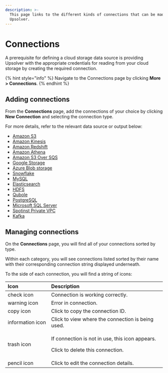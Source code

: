 ```yaml
---
description: >-
  This page links to the different kinds of connections that can be made in
  Upsolver.
---
```


# Connections

A prerequisite for defining a cloud storage data source is providing Upsolver with the appropriate credentials for reading from your cloud storage by creating the required connection. 

{% hint style="info" %}
Navigate to the Connections page by clicking **More &gt; Connections**.
{% endhint %}

## Adding connections

From the **Connections** page, add the connections of your choice by clicking **New Connection** and selecting the connection type.

For more details, refer to the relevant data source or output below:

* [Amazon S3](amazon-s3-connection.md)
* [Amazon Kinesis](amazon-kinesis.md)
* [Amazon Redshift](amazon-redshift-connection.md)
* [Amazon Athena](amazon-athena-connection.md)
* [Amazon S3 Over SQS](amazon-s3-over-sqs.md)
* [Google Storage](google-storage-connection.md)
* [Azure Blob storage](azure-blob-storage-connection.md)
* [Snowflake](snowflake-connection.md)
* [MySQL](mysql-connection.md)
* [Elasticsearch](elasticsearch-connection.md)
* [HDFS](hdfs-connection.md)
* [Qubole](qubole-connection.md)
* [PostgreSQL](postgresql.md)
* [Microsoft SQL Server](microsoft-sql-server.md)
* [Spotinst Private VPC](spotinst-private-vpc.md)
* [Kafka](kafka-connection.md)

## Managing connections

On the **Connections** page, you will find all of your connections sorted by type.

Within each category, you will see connections listed sorted by their name with their corresponding connection string displayed underneath.

To the side of each connection, you will find a string of icons:

<table>
  <thead>
    <tr>
      <th style="text-align:left">Icon</th>
      <th style="text-align:left">Description</th>
    </tr>
  </thead>
  <tbody>
    <tr>
      <td style="text-align:left">check icon
        <img src="https://gblobscdn.gitbook.com/assets%2F-MAbbZ6XL3iXMHb3pjqP%2F-MFHJmWz1M_aI-klxRf2%2F-MFHM-ZpFhZRJJI6rXTR%2Fimage.png?alt=media&amp;token=21726913-a3ae-457c-a3ba-c49a3eed74af"
        alt/>
      </td>
      <td style="text-align:left">Connection is working correctly.</td>
    </tr>
    <tr>
      <td style="text-align:left">warning icon
        <img src="https://gblobscdn.gitbook.com/assets%2F-MAbbZ6XL3iXMHb3pjqP%2F-MFHJmWz1M_aI-klxRf2%2F-MFHMBoXiT0PBOuUXTe0%2Fimage.png?alt=media&amp;token=53bd03b1-18f8-407a-8a29-b0841d955dae"
        alt/>
      </td>
      <td style="text-align:left">Error in connection.</td>
    </tr>
    <tr>
      <td style="text-align:left">copy icon
        <img src="https://gblobscdn.gitbook.com/assets%2F-MAbbZ6XL3iXMHb3pjqP%2F-MFHMJAEYgpnT5XAJQqM%2F-MFHMbCoFcHP68uodD2V%2Fimage.png?alt=media&amp;token=3c88a24c-2e45-4471-897f-a6d8bd8f1fa1"
        alt/>
      </td>
      <td style="text-align:left">Click to copy the connection ID.</td>
    </tr>
    <tr>
      <td style="text-align:left">information icon
        <img src="https://gblobscdn.gitbook.com/assets%2F-MAbbZ6XL3iXMHb3pjqP%2F-MFHMJAEYgpnT5XAJQqM%2F-MFHMkzgyNwPjnhPEfVi%2Fimage.png?alt=media&amp;token=406fe0dd-340a-4434-b419-3edba3787714"
        alt/>
      </td>
      <td style="text-align:left">Click to view where the connection is being used.</td>
    </tr>
    <tr>
      <td style="text-align:left">trash icon
        <img src="https://gblobscdn.gitbook.com/assets%2F-MAbbZ6XL3iXMHb3pjqP%2F-MFHNE5NktaUmvgB5TET%2F-MFItSCSfz_wLBlooU37%2Fimage.png?alt=media&amp;token=fb5f3e11-af3e-41f0-95b7-36aa90f3742f"
        alt/>
      </td>
      <td style="text-align:left">
        <p>If connection is not in use, this icon appears.</p>
        <p>Click to delete this connection.</p>
      </td>
    </tr>
    <tr>
      <td style="text-align:left">pencil icon
        <img src="https://gblobscdn.gitbook.com/assets%2F-MAbbZ6XL3iXMHb3pjqP%2F-MFHMJAEYgpnT5XAJQqM%2F-MFHMzRfezcx3d7LtYHv%2Fimage.png?alt=media&amp;token=41aefa82-47c9-4be2-9993-76c5f0c5977b"
        alt/>
      </td>
      <td style="text-align:left">Click to edit the connection details.</td>
    </tr>
  </tbody>
</table>

